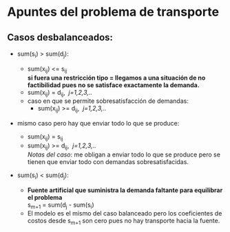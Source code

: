 
# Apuntes del problema de transporte

## Casos desbalanceados:

- sum(s<sub>i</sub>) > sum(d<sub>j</sub>):
	- sum(x<sub>ij</sub>) <= s<sub>ij</sub> <br>**si fuera una restricción tipo = llegamos a una situación de no factibilidad pues no se satisface exactamente la demanda.**</br>
	- sum(x<sub>ij</sub>) = d<sub>ij</sub>,&nbsp; *j=1,2,3,..*
	- caso en que se permite sobresatisfacción de demandas:
		- sum(x<sub>ij</sub>) >= d<sub>ij</sub>,&nbsp; *j=1,2,3,..*

- mismo caso pero hay que enviar todo lo que se produce:
	- sum(x<sub>ij</sub>) = s<sub>ij</sub>
	- sum(x<sub>ij</sub>) >= d<sub>ij</sub>,&nbsp; *j=1,2,3,..*<br>
*Notas del caso*: me obligan a enviar todo lo que se produce pero se tienen que enviar todo con demandas sobresatisfacidas.</br>

- sum(s<sub>i</sub>) < sum(d<sub>j</sub>):
	- **Fuente artificial que suministra la demanda faltante para equilibrar el problema** <br>
s<sub>m+1</sub> = sum(d<sub>j</sub> - sum(s<sub>i</sub>)</br>
	- El modelo es el mismo del caso balanceado pero los coeficientes de costos desde s<sub>m+1</sub> son cero pues no hay transporte hacia la fuente.
